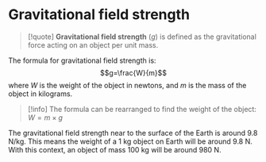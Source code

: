 # Gravitational field strength
> [!quote] **Gravitational field strength** ($g$) is defined as the gravitational force acting on an object per unit mass.

The formula for gravitational field strength is:
$$g=\frac{W}{m}$$
where $W$ is the weight of the object in newtons, and $m$ is the mass of the object in kilograms.
> [!info] The formula can be rearranged to find the weight of the object:
> $W=m\times g$

The gravitational field strength near to the surface of the Earth is around $9.8\text{ N/kg}$. This means the weight of a $1\text{ kg}$ object on Earth will be around $9.8\text{ N}$. With this context, an object of mass $100\text{ kg}$ will be around $980\text{ N}$.